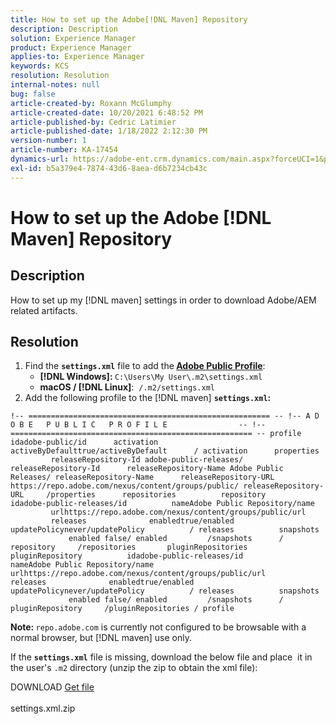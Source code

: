 ```yaml
---
title: How to set up the Adobe[!DNL Maven] Repository
description: Description
solution: Experience Manager
product: Experience Manager
applies-to: Experience Manager
keywords: KCS
resolution: Resolution
internal-notes: null
bug: false
article-created-by: Roxann McGlumphy
article-created-date: 10/20/2021 6:48:52 PM
article-published-by: Cedric Latimier
article-published-date: 1/18/2022 2:12:30 PM
version-number: 1
article-number: KA-17454
dynamics-url: https://adobe-ent.crm.dynamics.com/main.aspx?forceUCI=1&pagetype=entityrecord&etn=knowledgearticle&id=46958f5c-d631-ec11-b6e5-000d3a5ba97a
exl-id: b5a379e4-7874-43d6-8aea-d6b7234cb43c
---
```

# How to set up the Adobe [!DNL Maven] Repository

## Description


How to set up my [!DNL maven] settings in order to download Adobe/AEM related artifacts.


## Resolution


1. Find the <b>`settings.xml`</b> file to add the<b> [Adobe Public Profile](https://repo.adobe.com/)</b>:
   - <b>[!DNL Windows]: </b>`C:\Users\My User\.m2\settings.xml`
   - <b>macOS / [!DNL Linux]</b>:  `/.m2/settings.xml`
2. Add the following profile to the [!DNL maven] <b>`settings.xml`:</b>

```
!-- ====================================================== -- !-- A D O B E   P U B L I C   P R O F I L E                -- !-- ====================================================== -- profile      idadobe-public/id      activation          activeByDefaulttrue/activeByDefault      / activation      properties          releaseRepository-Id adobe-public-releases/ releaseRepository-Id      releaseRepository-Name Adobe Public Releases/ releaseRepository-Name      releaseRepository-URL https://repo.adobe.com/nexus/content/groups/public/ releaseRepository-URL     /properties      repositories          repository          idadobe-public-releases/id          nameAdobe Public Repository/name          urlhttps://repo.adobe.com/nexus/content/groups/public/url          releases              enabledtrue/enabled              updatePolicynever/updatePolicy          / releases          snapshots              enabled false/ enabled         /snapshots      / repository     /repositories       pluginRepositories          pluginRepository          idadobe-public-releases/id          nameAdobe Public Repository/name          urlhttps://repo.adobe.com/nexus/content/groups/public/url          releases              enabledtrue/enabled              updatePolicynever/updatePolicy          / releases          snapshots              enabled false/ enabled         /snapshots      / pluginRepository     /pluginRepositories / profile  
```


<b>Note: </b>`repo.adobe.com` is currently not configured to be browsable with a normal browser, but [!DNL maven] use only.

If the <b>`settings.xml`</b> file is missing, download the below file and place  it in the user's `.m2` directory (unzip the zip to obtain the xml file):

DOWNLOAD
[Get file](https://helpx.adobe.com/content/dam/help/en/experience-manager/kb/SetUpTheAdobeMavenRepository/jcr_content/main-pars/download_section/download-1/settings_xml.zip "settings.xml.zip") <br><br>settings.xml.zip
